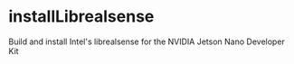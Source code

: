 # installLibrealsense
Build and install Intel's librealsense for the NVIDIA Jetson Nano Developer Kit
